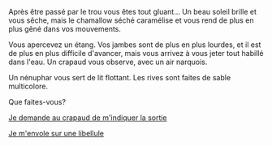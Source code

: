 Après être passé par le trou vous êtes tout gluant... 
Un beau soleil brille et vous sêche, 
mais le chamallow séché caramélise et vous rend de plus en plus gêné dans vos mouvements.


Vous apercevez un étang.
Vos jambes sont de plus en plus lourdes, et il est de plus en plus difficile d'avancer, 
mais vous arrivez à vous jeter tout habillé dans l'eau.
Un crapaud vous observe, avec un air narquois.

Un nénuphar vous sert de lit flottant. Les rives sont faites de sable multicolore.

Que faites-vous?

[Je demande au crapaud de m'indiquer la sortie](../../feu-de-camp.md)

[Je m'envole sur une libellule](envol/libellule.md)
